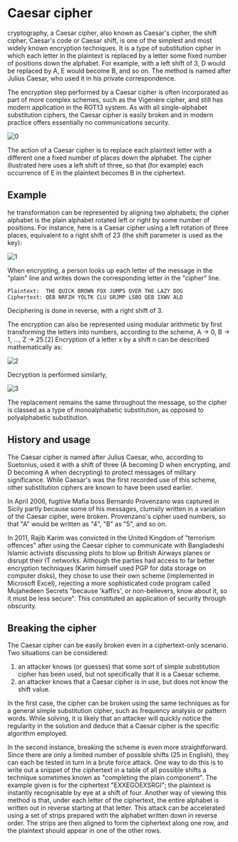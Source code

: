 # Caesar cipher
 cryptography, a Caesar cipher, also known as Caesar's cipher, the shift cipher, Caesar's code or Caesar shift, is one of the simplest and most widely known encryption techniques. It is a type of substitution cipher in which each letter in the plaintext is replaced by a letter some fixed number of positions down the alphabet. For example, with a left shift of 3, D would be replaced by A, E would become B, and so on. The method is named after Julius Caesar, who used it in his private correspondence.

The encryption step performed by a Caesar cipher is often incorporated as part of more complex schemes, such as the Vigenère cipher, and still has modern application in the ROT13 system. As with all single-alphabet substitution ciphers, the Caesar cipher is easily broken and in modern practice offers essentially no communications security.

![0](https://upload.wikimedia.org/wikipedia/commons/thumb/4/4a/Caesar_cipher_left_shift_of_3.svg/220px-Caesar_cipher_left_shift_of_3.svg.png)

The action of a Caesar cipher is to replace each plaintext letter with a different one a fixed number of places down the alphabet. The cipher illustrated here uses a left shift of three, so that (for example) each occurrence of E in the plaintext becomes B in the ciphertext.


## Example
he transformation can be represented by aligning two alphabets; the cipher alphabet is the plain alphabet rotated left or right by some number of positions. For instance, here is a Caesar cipher using a left rotation of three places, equivalent to a right shift of 23 (the shift parameter is used as the key):

![1](https://www9.0zz0.com/2021/06/28/15/562470362.png)

When encrypting, a person looks up each letter of the message in the "plain" line and writes down the corresponding letter in the "cipher" line.

```
Plaintext:  THE QUICK BROWN FOX JUMPS OVER THE LAZY DOG
Ciphertext: QEB NRFZH YOLTK CLU GRJMP LSBO QEB IXWV ALD
```

Deciphering is done in reverse, with a right shift of 3.

The encryption can also be represented using modular arithmetic by first transforming the letters into numbers, according to the scheme, A → 0, B → 1, ..., Z → 25.[2] Encryption of a letter x by a shift n can be described mathematically as:

![2](https://wikimedia.org/api/rest_v1/media/math/render/svg/77b59c7a676a99610ddee4ffc305aa7f9cda3b1a)

Decryption is performed similarly,

![3](https://wikimedia.org/api/rest_v1/media/math/render/svg/8ed607e0202ff8d35aa41559f846cac9d358a362)

The replacement remains the same throughout the message, so the cipher is classed as a type of monoalphabetic substitution, as opposed to polyalphabetic substitution.

## History and usage

The Caesar cipher is named after Julius Caesar, who, according to Suetonius, used it with a shift of three (A becoming D when encrypting, and D becoming A when decrypting) to protect messages of military significance. While Caesar's was the first recorded use of this scheme, other substitution ciphers are known to have been used earlier.

In April 2006, fugitive Mafia boss Bernardo Provenzano was captured in Sicily partly because some of his messages, clumsily written in a variation of the Caesar cipher, were broken. Provenzano's cipher used numbers, so that "A" would be written as "4", "B" as "5", and so on.

In 2011, Rajib Karim was convicted in the United Kingdom of "terrorism offences" after using the Caesar cipher to communicate with Bangladeshi Islamic activists discussing plots to blow up British Airways planes or disrupt their IT networks. Although the parties had access to far better encryption techniques (Karim himself used PGP for data storage on computer disks), they chose to use their own scheme (implemented in Microsoft Excel), rejecting a more sophisticated code program called Mujahedeen Secrets "because 'kaffirs', or non-believers, know about it, so it must be less secure". This constituted an application of security through obscurity.

## Breaking the cipher

The Caesar cipher can be easily broken even in a ciphertext-only scenario. Two situations can be considered:

1. an attacker knows (or guesses) that some sort of simple substitution cipher has been used, but not specifically that it is a Caesar scheme.
2. an attacker knows that a Caesar cipher is in use, but does not know the shift value.

In the first case, the cipher can be broken using the same techniques as for a general simple substitution cipher, such as frequency analysis or pattern words. While solving, it is likely that an attacker will quickly notice the regularity in the solution and deduce that a Caesar cipher is the specific algorithm employed.

In the second instance, breaking the scheme is even more straightforward. Since there are only a limited number of possible shifts (25 in English), they can each be tested in turn in a brute force attack. One way to do this is to write out a snippet of the ciphertext in a table of all possible shifts a technique sometimes known as "completing the plain component". The example given is for the ciphertext "EXXEGOEXSRGI"; the plaintext is instantly recognisable by eye at a shift of four. Another way of viewing this method is that, under each letter of the ciphertext, the entire alphabet is written out in reverse starting at that letter. This attack can be accelerated using a set of strips prepared with the alphabet written down in reverse order. The strips are then aligned to form the ciphertext along one row, and the plaintext should appear in one of the other rows.
